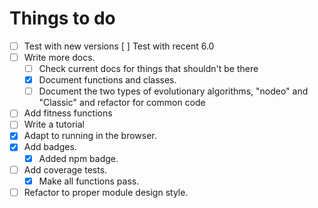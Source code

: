# Things to do

* [ ] Test with new versions
	[ ] Test with recent 6.0
* [ ] Write more docs.
  * [ ] Check current docs for things that shouldn't be there
  * [x] Document functions and classes.
  * [ ] Document the two types of evolutionary algorithms, "nodeo" and "Classic" and refactor for common code
* [ ] Add fitness functions
* [ ] Write a tutorial
* [x] Adapt to running in the browser.
* [x] Add badges.
  * [x] Added npm badge.
* [ ] Add coverage tests.
	* [x] Make all functions pass.
* [ ] Refactor to proper module design style.
